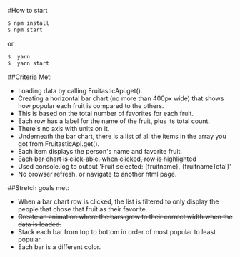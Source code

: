#How to start
```sh
$ npm install
$ npm start
```
or
```sh
$  yarn
$  yarn start
```



##Criteria Met:

* Loading data by calling FruitasticApi.get().
* Creating a horizontal bar chart (no more than 400px wide) that shows how popular each fruit is compared to the others.
* This is based on the total number of favorites for each fruit.
* Each row has a label for the name of the fruit, plus its total count.
* There's no  axis with units on it.
* Underneath the bar chart, there is a list of all the items in the array you got from FruitasticApi.get().
* Each item displays the person's name and favorite fruit.
* ~~Each bar chart is click-able. when clicked,  row is highlighted~~
* Used console.log to output 'Fruit selected: {fruitname}, {fruitnameTotal}'
* No browser refresh, or navigate to another html page.


##Stretch goals met:

- When a bar chart row is clicked, the list is filtered to only display the people that chose that fruit as their favorite.
- ~~Create an animation where the bars grow to their correct width when the data is loaded.~~
- Stack each bar from top to bottom in order of most popular to least popular.
- Each bar is a different color.




